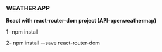 
### WEATHER APP

**React with react-router-dom project (API-openweathermap)**


1- npm install

2- npm install --save react-router-dom



